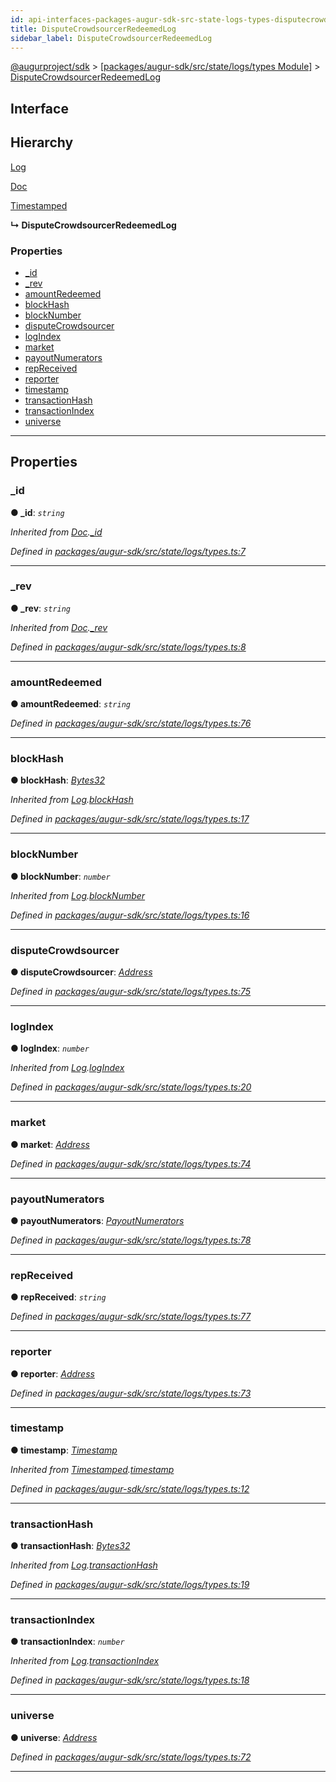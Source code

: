 ```yaml
---
id: api-interfaces-packages-augur-sdk-src-state-logs-types-disputecrowdsourcerredeemedlog
title: DisputeCrowdsourcerRedeemedLog
sidebar_label: DisputeCrowdsourcerRedeemedLog
---
```


[@augurproject/sdk](api-readme.md) > [[packages/augur-sdk/src/state/logs/types Module]](api-modules-packages-augur-sdk-src-state-logs-types-module.md) > [DisputeCrowdsourcerRedeemedLog](api-interfaces-packages-augur-sdk-src-state-logs-types-disputecrowdsourcerredeemedlog.md)

## Interface

## Hierarchy

 [Log](api-interfaces-packages-augur-sdk-src-state-logs-types-log.md)

 [Doc](api-interfaces-packages-augur-sdk-src-state-logs-types-doc.md)

 [Timestamped](api-interfaces-packages-augur-sdk-src-state-logs-types-timestamped.md)

**↳ DisputeCrowdsourcerRedeemedLog**

### Properties

* [_id](api-interfaces-packages-augur-sdk-src-state-logs-types-disputecrowdsourcerredeemedlog.md#_id)
* [_rev](api-interfaces-packages-augur-sdk-src-state-logs-types-disputecrowdsourcerredeemedlog.md#_rev)
* [amountRedeemed](api-interfaces-packages-augur-sdk-src-state-logs-types-disputecrowdsourcerredeemedlog.md#amountredeemed)
* [blockHash](api-interfaces-packages-augur-sdk-src-state-logs-types-disputecrowdsourcerredeemedlog.md#blockhash)
* [blockNumber](api-interfaces-packages-augur-sdk-src-state-logs-types-disputecrowdsourcerredeemedlog.md#blocknumber)
* [disputeCrowdsourcer](api-interfaces-packages-augur-sdk-src-state-logs-types-disputecrowdsourcerredeemedlog.md#disputecrowdsourcer)
* [logIndex](api-interfaces-packages-augur-sdk-src-state-logs-types-disputecrowdsourcerredeemedlog.md#logindex)
* [market](api-interfaces-packages-augur-sdk-src-state-logs-types-disputecrowdsourcerredeemedlog.md#market)
* [payoutNumerators](api-interfaces-packages-augur-sdk-src-state-logs-types-disputecrowdsourcerredeemedlog.md#payoutnumerators)
* [repReceived](api-interfaces-packages-augur-sdk-src-state-logs-types-disputecrowdsourcerredeemedlog.md#repreceived)
* [reporter](api-interfaces-packages-augur-sdk-src-state-logs-types-disputecrowdsourcerredeemedlog.md#reporter)
* [timestamp](api-interfaces-packages-augur-sdk-src-state-logs-types-disputecrowdsourcerredeemedlog.md#timestamp)
* [transactionHash](api-interfaces-packages-augur-sdk-src-state-logs-types-disputecrowdsourcerredeemedlog.md#transactionhash)
* [transactionIndex](api-interfaces-packages-augur-sdk-src-state-logs-types-disputecrowdsourcerredeemedlog.md#transactionindex)
* [universe](api-interfaces-packages-augur-sdk-src-state-logs-types-disputecrowdsourcerredeemedlog.md#universe)

---

## Properties

<a id="_id"></a>

###  _id

**● _id**: *`string`*

*Inherited from [Doc](api-interfaces-packages-augur-sdk-src-state-logs-types-doc.md).[_id](api-interfaces-packages-augur-sdk-src-state-logs-types-doc.md#_id)*

*Defined in [packages/augur-sdk/src/state/logs/types.ts:7](https://github.com/AugurProject/augur/blob/b4365d6894/packages/augur-sdk/src/state/logs/types.ts#L7)*

___
<a id="_rev"></a>

###  _rev

**● _rev**: *`string`*

*Inherited from [Doc](api-interfaces-packages-augur-sdk-src-state-logs-types-doc.md).[_rev](api-interfaces-packages-augur-sdk-src-state-logs-types-doc.md#_rev)*

*Defined in [packages/augur-sdk/src/state/logs/types.ts:8](https://github.com/AugurProject/augur/blob/b4365d6894/packages/augur-sdk/src/state/logs/types.ts#L8)*

___
<a id="amountredeemed"></a>

###  amountRedeemed

**● amountRedeemed**: *`string`*

*Defined in [packages/augur-sdk/src/state/logs/types.ts:76](https://github.com/AugurProject/augur/blob/b4365d6894/packages/augur-sdk/src/state/logs/types.ts#L76)*

___
<a id="blockhash"></a>

###  blockHash

**● blockHash**: *[Bytes32](api-modules-packages-augur-sdk-src-state-logs-types-module.md#bytes32)*

*Inherited from [Log](api-interfaces-packages-augur-sdk-src-state-logs-types-log.md).[blockHash](api-interfaces-packages-augur-sdk-src-state-logs-types-log.md#blockhash)*

*Defined in [packages/augur-sdk/src/state/logs/types.ts:17](https://github.com/AugurProject/augur/blob/b4365d6894/packages/augur-sdk/src/state/logs/types.ts#L17)*

___
<a id="blocknumber"></a>

###  blockNumber

**● blockNumber**: *`number`*

*Inherited from [Log](api-interfaces-packages-augur-sdk-src-state-logs-types-log.md).[blockNumber](api-interfaces-packages-augur-sdk-src-state-logs-types-log.md#blocknumber)*

*Defined in [packages/augur-sdk/src/state/logs/types.ts:16](https://github.com/AugurProject/augur/blob/b4365d6894/packages/augur-sdk/src/state/logs/types.ts#L16)*

___
<a id="disputecrowdsourcer"></a>

###  disputeCrowdsourcer

**● disputeCrowdsourcer**: *[Address](api-modules-packages-augur-sdk-src-state-logs-types-module.md#address)*

*Defined in [packages/augur-sdk/src/state/logs/types.ts:75](https://github.com/AugurProject/augur/blob/b4365d6894/packages/augur-sdk/src/state/logs/types.ts#L75)*

___
<a id="logindex"></a>

###  logIndex

**● logIndex**: *`number`*

*Inherited from [Log](api-interfaces-packages-augur-sdk-src-state-logs-types-log.md).[logIndex](api-interfaces-packages-augur-sdk-src-state-logs-types-log.md#logindex)*

*Defined in [packages/augur-sdk/src/state/logs/types.ts:20](https://github.com/AugurProject/augur/blob/b4365d6894/packages/augur-sdk/src/state/logs/types.ts#L20)*

___
<a id="market"></a>

###  market

**● market**: *[Address](api-modules-packages-augur-sdk-src-state-logs-types-module.md#address)*

*Defined in [packages/augur-sdk/src/state/logs/types.ts:74](https://github.com/AugurProject/augur/blob/b4365d6894/packages/augur-sdk/src/state/logs/types.ts#L74)*

___
<a id="payoutnumerators"></a>

###  payoutNumerators

**● payoutNumerators**: *[PayoutNumerators](api-modules-packages-augur-sdk-src-state-logs-types-module.md#payoutnumerators)*

*Defined in [packages/augur-sdk/src/state/logs/types.ts:78](https://github.com/AugurProject/augur/blob/b4365d6894/packages/augur-sdk/src/state/logs/types.ts#L78)*

___
<a id="repreceived"></a>

###  repReceived

**● repReceived**: *`string`*

*Defined in [packages/augur-sdk/src/state/logs/types.ts:77](https://github.com/AugurProject/augur/blob/b4365d6894/packages/augur-sdk/src/state/logs/types.ts#L77)*

___
<a id="reporter"></a>

###  reporter

**● reporter**: *[Address](api-modules-packages-augur-sdk-src-state-logs-types-module.md#address)*

*Defined in [packages/augur-sdk/src/state/logs/types.ts:73](https://github.com/AugurProject/augur/blob/b4365d6894/packages/augur-sdk/src/state/logs/types.ts#L73)*

___
<a id="timestamp"></a>

###  timestamp

**● timestamp**: *[Timestamp](api-modules-packages-augur-sdk-src-state-logs-types-module.md#timestamp)*

*Inherited from [Timestamped](api-interfaces-packages-augur-sdk-src-state-logs-types-timestamped.md).[timestamp](api-interfaces-packages-augur-sdk-src-state-logs-types-timestamped.md#timestamp)*

*Defined in [packages/augur-sdk/src/state/logs/types.ts:12](https://github.com/AugurProject/augur/blob/b4365d6894/packages/augur-sdk/src/state/logs/types.ts#L12)*

___
<a id="transactionhash"></a>

###  transactionHash

**● transactionHash**: *[Bytes32](api-modules-packages-augur-sdk-src-state-logs-types-module.md#bytes32)*

*Inherited from [Log](api-interfaces-packages-augur-sdk-src-state-logs-types-log.md).[transactionHash](api-interfaces-packages-augur-sdk-src-state-logs-types-log.md#transactionhash)*

*Defined in [packages/augur-sdk/src/state/logs/types.ts:19](https://github.com/AugurProject/augur/blob/b4365d6894/packages/augur-sdk/src/state/logs/types.ts#L19)*

___
<a id="transactionindex"></a>

###  transactionIndex

**● transactionIndex**: *`number`*

*Inherited from [Log](api-interfaces-packages-augur-sdk-src-state-logs-types-log.md).[transactionIndex](api-interfaces-packages-augur-sdk-src-state-logs-types-log.md#transactionindex)*

*Defined in [packages/augur-sdk/src/state/logs/types.ts:18](https://github.com/AugurProject/augur/blob/b4365d6894/packages/augur-sdk/src/state/logs/types.ts#L18)*

___
<a id="universe"></a>

###  universe

**● universe**: *[Address](api-modules-packages-augur-sdk-src-state-logs-types-module.md#address)*

*Defined in [packages/augur-sdk/src/state/logs/types.ts:72](https://github.com/AugurProject/augur/blob/b4365d6894/packages/augur-sdk/src/state/logs/types.ts#L72)*

___

